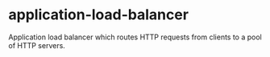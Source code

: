# application-load-balancer
Application load balancer which routes HTTP requests from clients to a pool of HTTP servers.
